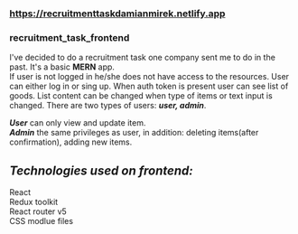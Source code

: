 ### https://recruitmenttaskdamianmirek.netlify.app

### recruitment_task_frontend
I've decided to do a recruitment task one company sent me to do in the past. It's a basic **MERN** app.\
If user is not logged in he/she does not have access to the resources. User can either log in or sing up. When auth token is present user can see list of goods. List content can be changed when type of items or text input is changed. There are two types of users: ***user, admin***.

***User*** can only view and update item.\
***Admin*** the same privileges as user, in addition: deleting items(after confirmation), adding new items.

## *Technologies used on frontend:*
React\
Redux toolkit\
React router v5\
CSS modlue files
